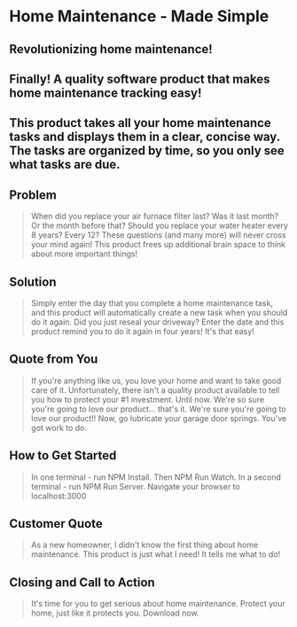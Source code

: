 # Home Maintenance - Made Simple #

## Revolutionizing home maintenance! ##

## Finally! A quality software product that makes home maintenance tracking easy! ##

## This product takes all your home maintenance tasks and displays them in a clear, concise way. The tasks are organized by time, so you only see what tasks are due. ##

## Problem ##
  > When did you replace your air furnace filter last? Was it last month? Or the month before that? Should you replace your water heater every 8 years? Every 12? These questions (and many more) will never cross your mind again! This product frees up additional brain space to think about more important things!

## Solution ##
  > Simply enter the day that you complete a home maintenance task, and this product will automatically create a new task when you should do it again. Did you just reseal your driveway? Enter the date and this product remind you to do it again in four years! It's that easy!

## Quote from You ##
  > If you're anything like us, you love your home and want to take good care of it. Unfortunately, there isn't a quality product available to tell you how to protect your #1 investment. Until now. We're so sure you're going to love our product... that's it. We're sure you're going to love our product!! Now, go lubricate your garage door springs. You've got work to do.

## How to Get Started ##
  > In one terminal - run NPM Install. Then NPM Run Watch.
  > In a second terminal - run NPM Run Server.
  > Navigate your browser to localhost:3000

## Customer Quote ##
  > As a new homeowner, I didn't know the first thing about home maintenance. This product is just what I need! It tells me what to do!

## Closing and Call to Action ##
  > It's time for you to get serious about home maintenance. Protect your home, just like it protects you. Download now.
